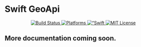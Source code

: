 # Swift GeoApi

<p align="center">
  <a href="https://travis-ci.org/randop/GeoApi">
    <img src="https://travis-ci.org/randop/GeoApi.svg?branch=master&style=flat" alt="Build Status">
  </a>
  <a href="https://instagram.github.io/IGListKit/">
    <img src="https://img.shields.io/badge/platforms-ios%20%7C%20osx%20%7C%20linux-lightgrey.svg" alt="Platforms">
  </a>
  <a href="https://github.com/apple/swift-package-manager">
    <img src="https://img.shields.io/badge/Swift%20Package%20Manager-compatible-brightgreen.svg?style=flat" alt=“Swift Package Manager Compatible">
  </a>
  <a href="https://github.com/randop/GeoApi/blob/master/LICENSE">
    <img src="https://img.shields.io/github/license/mashape/apistatus.svg" alt="MIT License" >
  </a>
</p>

## More documentation coming soon.
